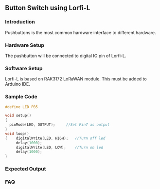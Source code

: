 ## Button Switch using Lorfi-L

### Introduction

Pushbuttons is the most common hardware interface to different hardware.

### Hardware Setup

The pushbutton will be connected to digital IO pin of Lorfi-L.

### Software Setup

Lorfi-L is based on RAK3172 LoRaWAN module. This must be added to Arduino IDE.

### **Sample Code**
```c
#define LED PB5

void setup()
{
  pinMode(LED, OUTPUT);     //Set Pin7 as output
}
void loop()
{    digitalWrite(LED, HIGH);   //Turn off led
     delay(1000);
     digitalWrite(LED, LOW);    //Turn on led
     delay(1000);
}
```

### Expected Output

### FAQ
